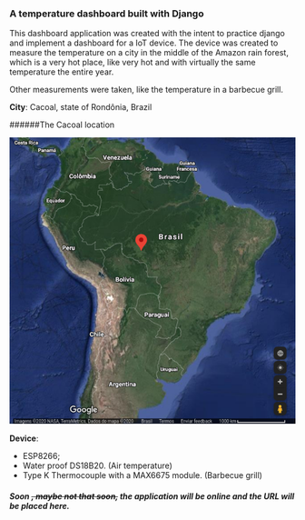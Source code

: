 ### A temperature dashboard built with Django

This dashboard application was created with the intent to practice django and implement a dashboard for a IoT device.
The device was created to measure the temperature on a city in the middle of the Amazon rain forest, which is a very hot place, like very hot and with virtually the same temperature the entire year.


Other measurements were taken, like the temperature in a barbecue grill.

**City**: Cacoal, state of Rondônia, Brazil


######The Cacoal location

![Cacoal location](assets/imgs/Cacoal_map.png)

**Device**:
- ESP8266;
- Water proof DS18B20. (Air temperature)
- Type K Thermocouple with a MAX6675 module. (Barbecue grill)


##### Soon ~~, maybe not that soon,~~ the application will be online and the URL will be placed here.